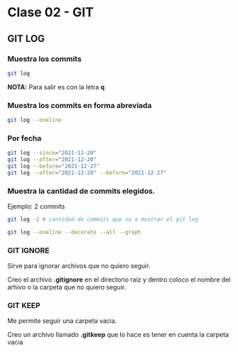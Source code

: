 # Clase 02 - GIT

## GIT LOG

### Muestra los commits
```sh
git log
```
**NOTA:** Para salir es con la letra **q**


### Muestra los commits en forma abreviada
```sh
git log --oneline
```
### Por fecha

```sh
git log --since="2021-12-20" 
git log --after="2021-12-20" 
git log --before="2021-12-27"
git log --after="2021-12-20" --before="2021-12-27"
```
### Muestra la cantidad de commits elegidos. 

Ejemplo: 2 commits

```sh
git log -2 # cantidad de commits que va a mostrar el git log
```

```sh
git log --oneline --decorate --all --graph
```

### GIT IGNORE
Sirve para ignorar archivos que no quiero seguir.

Creo el archivo **.gitignore** en el directorio raíz y dentro coloco el nombre del arhivo o la carpeta que no quiero seguir. 


### GIT KEEP
Me permite seguir una carpeta vacia.

Creo un archivo llamado **.gitkeep** que lo hace es tener en cuenta la carpeta vacia
